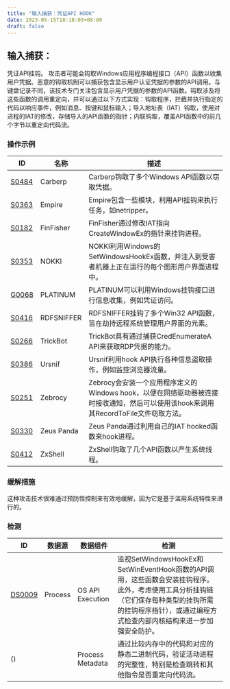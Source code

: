 ```yaml
---
title: "输入捕获：凭证API HOOK"
date: 2023-05-15T18:18:03+08:00
draft: false
---
```

## 输入捕获：
凭证API挂钩。
攻击者可能会钩取Windows应用程序编程接口（API）函数以收集用户凭据。恶意的钩取机制可以捕获包含显示用户认证凭据的参数的API调用。与键盘记录不同，该技术专门关注包含显示用户凭据的参数的API函数。钩取涉及将这些函数的调用重定向，并可以通过以下方式实现：钩取程序，拦截并执行指定的代码以响应事件，例如消息、按键和鼠标输入；导入地址表（IAT）钩取，使用对进程的IAT的修改，存储导入的API函数的指针；内联钩取，覆盖API函数中的前几个字节以重定向代码流。
### 操作示例

|ID|名称|描述|
|----|----|----|
|[S0484]()|Carberp|Carberp钩取了多个Windows API函数以窃取凭据。|
|[S0363]()|Empire|Empire包含一些模块，利用API挂钩来执行任务，如netripper。|
|[S0182]()|FinFisher|FinFisher通过修改IAT指向CreateWindowEx的指针来挂钩进程。|
|[S0353]()|NOKKI|NOKKI利用Windows的SetWindowsHookEx函数，并注入到受害者机器上正在运行的每个图形用户界面进程中。|
|[G0068]()|PLATINUM|PLATINUM可以利用Windows挂钩接口进行信息收集，例如凭证访问。|
|[S0416]()|RDFSNIFFER|RDFSNIFFER挂钩了多个Win32 API函数，旨在劫持远程系统管理用户界面的元素。|
|[S0266]()|TrickBot|TrickBot具有通过捕获CredEnumerateA API来获取RDP凭据的能力。|
|[S0386]()|Ursnif|Ursnif利用hook API执行各种信息盗取操作，例如监控浏览器流量。|
|[S0251]()|Zebrocy|Zebrocy会安装一个应用程序定义的Windows hook，以便在网络驱动器被连接时接收通知，然后可以使用该hook来调用其RecordToFile文件窃取方法。|
|[S0330]()|Zeus Panda|Zeus Panda通过利用自己的IAT hooked函数来hook进程。|
|[S0412]()|ZxShell|ZxShell钩取了几个API函数以产生系统线程。|

### 缓解措施
这种攻击技术很难通过预防性控制来有效地缓解，因为它是基于滥用系统特性来进行的。
### 检测

|  ID   | 数据源  | 数据组件|检测|
|  ----  | ----  |----|----|
|[DS0009]()|Process|OS API Execution|监视SetWindowsHookEx和SetWinEventHook函数的API调用，这些函数会安装挂钩程序。此外，考虑使用工具分析挂钩链（它们保存每种类型的挂钩所需的挂钩程序指针），或通过编程方式检查内部内核结构来进一步加强安全防护。|
|()||Process Metadata|通过比较内存中的代码和对应的静态二进制代码，验证活动进程的完整性，特别是检查跳转和其他指令是否重定向代码流。|

